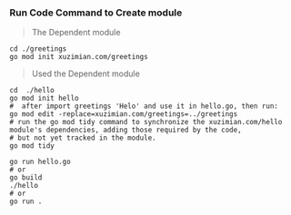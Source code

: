 ### Run Code Command to Create module

> The Dependent module

```shell
cd ./greetings
go mod init xuzimian.com/greetings
```

> Used the Dependent module

```shell
cd  ./hello
go mod init hello
#  after import greetings 'Helo' and use it in hello.go, then run:
go mod edit -replace=xuzimian.com/greetings=../greetings
# run the go mod tidy command to synchronize the xuzimian.com/hello module's dependencies, adding those required by the code,
# but not yet tracked in the module.
go mod tidy

go run hello.go
# or
go build
./hello
# or
go run .
```
